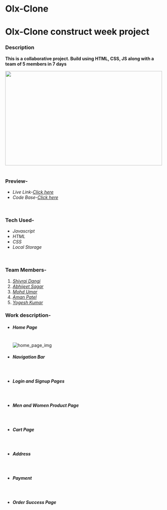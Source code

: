 
# Olx-Clone

<h1>Olx-Clone construct week project</h1>
<h3>Description</h3>
<p><b>This is a collaborative project. Build using HTML, CSS, JS along with a team of 5 members in 7 days</b></p>
<div><img src="https://github.com/shivraj32644/MyntraClone/blob/main/Assets/logomyntra.png?raw=true" height="300px" width="500px" alt=""></img></div>
<br/>
<h3>Preview-</h3>
<ul>
<li><i>Live Link-<a href="https://myntracom.netlify.app/" target="_blank">Click here</a></i></li>
<li><i>Code Base-<a href="https://github.com/shivraj32644/MyntraClone" target="_blank">Click here</a></i></li>
</ul>
<br/>
<h3>Tech Used-</h3>
<ul>
<li><i>Javascript</i></li>
<li><i>HTML</i></li>
<li><i>CSS</i></li>
<li><i>Local Storage</i></li>
</ul>
<br/>
<h3>Team Members-</h3>
<ol>
<li><i><a href="https://www.linkedin.com/in/shivraj-dangi-203892232/" target="_blank">Shivraj Dangi</a></i></li>
<li><i><a href="https://www.linkedin.com/in/bkabhi/" target="_blank">Abhijeet Sagar</a></i></li>
<li><i><a href="https://www.linkedin.com/in/mohd-umar-91b07290/" target="_blank">Mohd Umar </a></i></li>
<li><i><a href="https://www.linkedin.com/in/aman-kumar-patel-540a47169/" target="_blank">Aman Patel</a></i></li>
<li><i><a href="https://www.linkedin.com/in/yogeshfullstack/" target="_blank">Yogesh Kumar</a></i></li>
</ol>
<h3>Work description-</h3>
<ul list-style-type="square">

  <li><h5>Home Page</h5></br>
  <div><img src="https://github.com/shivraj32644/MyntraClone/blob/main/Assets/Homepage.png?raw=true" alt="home_page_img"/></div>
<li><h5>Navigation Bar</h5></li></br>
  <div><img src="https://github.com/shivraj32644/MyntraClone/blob/main/Assets/navigationbar.png?raw=true"  alt=""/></div>
  
<li><h5>Login and Signup Pages</h5></li></br>
  <div><img src="https://github.com/shivraj32644/MyntraClone/blob/main/Assets/Signup%20page.png?raw=true"  alt=""/></div>
  <div><img src="https://github.com/shivraj32644/MyntraClone/blob/main/Assets/Login%20page.png?raw=true"  alt=""/></div>
  
<li><h5>Men and Women Product Page </h5></li></br>
  <div><img src="https://github.com/shivraj32644/MyntraClone/blob/main/Assets/mens%20product.png?raw=true"  alt=""/></div>
  <div><img src="https://github.com/shivraj32644/MyntraClone/blob/main/Assets/women%20product%20page.png?raw=true"  alt=""/></div>
  
<li><h5>Cart Page</h5></li></br>
  <div><img src="https://github.com/shivraj32644/MyntraClone/blob/main/Assets/CartPage.png?raw=true"  alt=""/></div>
 
  
<li><h5>Address</h5></li></br>
  <div><img src="https://github.com/shivraj32644/MyntraClone/blob/main/Assets/Address%20Page.png?raw=true"  alt=""/></div>
  
<li><h5>Payment</h5></li></br>
  <div><img src="https://github.com/shivraj32644/MyntraClone/blob/main/Assets/PaymentPage.png?raw=true"  alt=""/></div>
  
<li><h5>Order Success Page</h5></li></br>
  <div><img src="https://github.com/shivraj32644/MyntraClone/blob/main/Assets/OrderSuccessFullpage.png?raw=true"  alt=""/></div>
  
</ul>
<br/>
</br>

